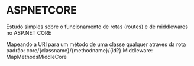 # ASPNETCORE
Estudo simples sobre o funcionamento de rotas (routes) e de middlewares no ASP.NET CORE

Mapeando a URI para um método de uma classe qualquer atraves da rota padrão:
core/{classname}/{methodname}/{id?}
Middleware: MapMethodsMiddleCore
